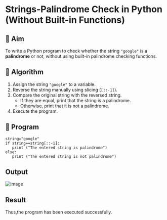 # Strings-Palindrome Check in Python (Without Built-in Functions)



## 🎯 Aim
To write a Python program to check whether the string `"google"` is a **palindrome** or not, without using built-in palindrome checking functions.

## 🧠 Algorithm
1. Assign the string `"google"` to a variable.
2. Reverse the string manually using slicing (`[::-1]`).
3. Compare the original string with the reversed string.
   - If they are equal, print that the string is a palindrome.
   - Otherwise, print that it is not a palindrome.
4. Execute the program.

## 🧾 Program
```
string="google"
if string==string[::-1]:
   print ("The entered string is palindrome") 
else:
   print ("The entered string is not palindrome")
```

## Output
![image](https://github.com/user-attachments/assets/19d2fc62-af1e-416b-bb1a-632152b94bf8)

## Result
Thus,the program has been executed successfully.
